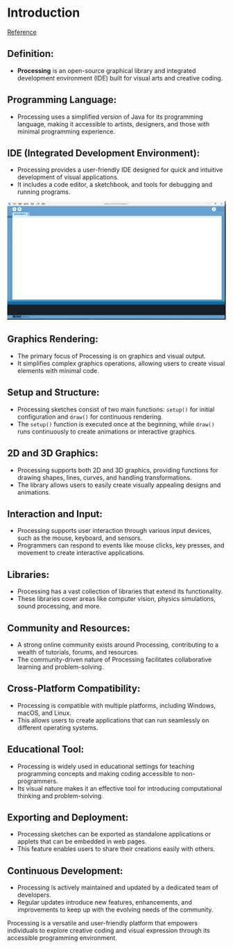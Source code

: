 # Introduction

[Reference](https://processing.org/reference/)

## Definition:
- **Processing** is an open-source graphical library and integrated development environment (IDE) built for visual arts and creative coding.

## Programming Language:
- Processing uses a simplified version of Java for its programming language, making it accessible to artists, designers, and those with minimal programming experience.

## IDE (Integrated Development Environment):
- Processing provides a user-friendly IDE designed for quick and intuitive development of visual applications.
- It includes a code editor, a sketchbook, and tools for debugging and running programs.

<img src="../img/IAP/ide.png" width=1080>

## Graphics Rendering:
- The primary focus of Processing is on graphics and visual output.
- It simplifies complex graphics operations, allowing users to create visual elements with minimal code.

## Setup and Structure:
- Processing sketches consist of two main functions: `setup()` for initial configuration and `draw()` for continuous rendering.
- The `setup()` function is executed once at the beginning, while `draw()` runs continuously to create animations or interactive graphics.

## 2D and 3D Graphics:
- Processing supports both 2D and 3D graphics, providing functions for drawing shapes, lines, curves, and handling transformations.
- The library allows users to easily create visually appealing designs and animations.

## Interaction and Input:
- Processing supports user interaction through various input devices, such as the mouse, keyboard, and sensors.
- Programmers can respond to events like mouse clicks, key presses, and movement to create interactive applications.

## Libraries:
- Processing has a vast collection of libraries that extend its functionality.
- These libraries cover areas like computer vision, physics simulations, sound processing, and more.

## Community and Resources:
- A strong online community exists around Processing, contributing to a wealth of tutorials, forums, and resources.
- The community-driven nature of Processing facilitates collaborative learning and problem-solving.

## Cross-Platform Compatibility:
- Processing is compatible with multiple platforms, including Windows, macOS, and Linux.
- This allows users to create applications that can run seamlessly on different operating systems.

## Educational Tool:
- Processing is widely used in educational settings for teaching programming concepts and making coding accessible to non-programmers.
- Its visual nature makes it an effective tool for introducing computational thinking and problem-solving.

## Exporting and Deployment:
- Processing sketches can be exported as standalone applications or applets that can be embedded in web pages.
- This feature enables users to share their creations easily with others.

## Continuous Development:
- Processing is actively maintained and updated by a dedicated team of developers.
- Regular updates introduce new features, enhancements, and improvements to keep up with the evolving needs of the community.

Processing is a versatile and user-friendly platform that empowers individuals to explore creative coding and visual expression through its accessible programming environment.
